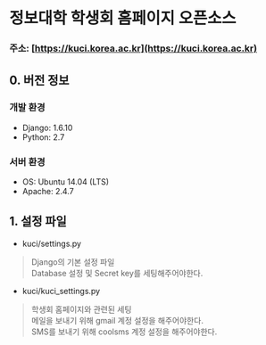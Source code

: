 # 정보대학 학생회 홈페이지 오픈소스

### 주소: [https://kuci.korea.ac.kr](https://kuci.korea.ac.kr)

## 0. 버전 정보
### 개발 환경
* Django: 1.6.10
* Python: 2.7

### 서버 환경
* OS: Ubuntu 14.04 (LTS)
* Apache: 2.4.7

## 1. 설정 파일
* kuci/settings.py

>Django의 기본 설정 파일 <br>
Database 설정 및 Secret key를 세팅해주어야한다.

* kuci/kuci_settings.py

> 학생회 홈페이지와 관련된 세팅<br>
메일을 보내기 위해 gmail 계정 설정을 해주어야한다.<br>
SMS를 보내기 위해 coolsms 계정 설정을 해주어야한다.
